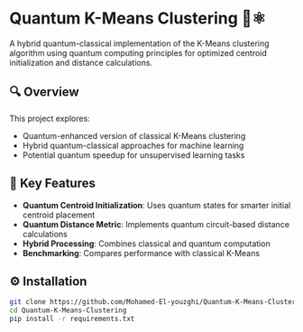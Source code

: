 # Quantum K-Means Clustering 🚀⚛️

A hybrid quantum-classical implementation of the K-Means clustering algorithm using quantum computing principles for optimized centroid initialization and distance calculations.

## 🔍 Overview
This project explores:
- Quantum-enhanced version of classical K-Means clustering
- Hybrid quantum-classical approaches for machine learning
- Potential quantum speedup for unsupervised learning tasks

## 🌟 Key Features
- **Quantum Centroid Initialization**: Uses quantum states for smarter initial centroid placement
- **Quantum Distance Metric**: Implements quantum circuit-based distance calculations
- **Hybrid Processing**: Combines classical and quantum computation
- **Benchmarking**: Compares performance with classical K-Means

## ⚙️ Installation
```bash
git clone https://github.com/Mohamed-El-youzghi/Quantum-K-Means-Clustering.git
cd Quantum-K-Means-Clustering
pip install -r requirements.txt
